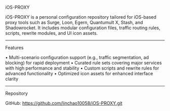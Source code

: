 iOS-PROXY

iOS-PROXY is a personal configuration repository tailored for iOS-based proxy tools such as Surge, Loon, Egern, Quantumult X, Stash, and Shadowrocket. It includes modular configuration files, traffic routing rules, scripts, rewrite modules, and UI icon assets.

---

Features

• Multi-scenario configuration support (e.g., traffic segmentation, ad blocking) for rapid deployment
• Curated rule sets covering major services with high performance and stability
• Custom scripts and rewrite rules for advanced functionality
• Optimized icon assets for enhanced interface clarity

---

Repository

GitHub: https://github.com/linchao10058/iOS-PROXY.git
